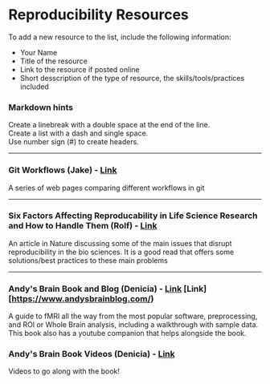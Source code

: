 # Reproducibility Resources  

To add a new resource to the list, include the following information:
- Your Name
- Title of the resource
- Link to the resource if posted online
- Short desscription of the type of resource, the skills/tools/practices included



### Markdown hints  
Create a linebreak with a double space at the end of the line.  
Create a list with a dash and single space.  
Use number sign (#) to create headers.  

___

### Git Workflows (Jake) -  [Link](https://www.atlassian.com/git/tutorials/comparing-workflows) 

A series of web pages comparing different workflows in git 

___

### Six Factors Affecting Reproducability in Life Science Research and How to Handle Them (Rolf) - [Link](https://www.nature.com/articles/d42473-019-00004-y)

An article in Nature discussing some of the main issues that disrupt reproducibility in the bio sciences. It is a good read that offers some solutions/best practices to these main problems

___

### Andy's Brain Book and Blog (Denicia) - [Link](https://andysbrainbook.readthedocs.io/en/latest/index.html) [Link][https://www.andysbrainblog.com/)

A guide  to fMRI all the way from the most popular software, preprocessing, and ROI or Whole Brain analysis, including a walkthrough with sample data. This book also has a youtube companion that helps alongside the book.

### Andy's Brain Book Videos (Denicia) - [Link](https://www.youtube.com/@AndrewJahn)

Videos to go along with the book! 
